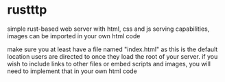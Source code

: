 # rustttp
simple rust-based web server with html, css and js serving capabilities, images can be imported in your own html code


make sure you at least have a file named "index.html" as this is the default location users are directed to once they load the root of your server. if you wish to include links to other files or embed scripts and images, you will need to implement that in your own html code
